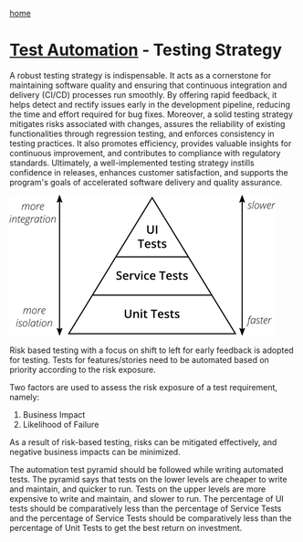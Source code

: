[home](../README.md)
# [Test Automation](README.md) - Testing Strategy


A robust testing strategy is indispensable. It acts as a cornerstone for maintaining software quality and ensuring that continuous integration and delivery (CI/CD) processes run smoothly. By offering rapid feedback, it helps detect and rectify issues early in the development pipeline, reducing the time and effort required for bug fixes. Moreover, a solid testing strategy mitigates risks associated with changes, assures the reliability of existing functionalities through regression testing, and enforces consistency in testing practices. It also promotes efficiency, provides valuable insights for continuous improvement, and contributes to compliance with regulatory standards. Ultimately, a well-implemented testing strategy instills confidence in releases, enhances customer satisfaction, and supports the program's goals of accelerated software delivery and quality assurance.

![Test Pyramid](../../images/testing-strategy-pyramid.png)

Risk based testing with a focus on shift to left for early feedback is adopted for testing. Tests for features/stories need to be automated based on priority according to the risk exposure.

Two factors are used to assess the risk exposure of a test requirement, namely:

1. Business Impact
1. Likelihood of Failure 

As a result of risk-based testing, risks can be mitigated effectively, and negative business impacts can be minimized.

The automation test pyramid should be followed while writing automated tests. The pyramid says that tests on the lower levels are cheaper to write and maintain, and quicker to run. Tests on the upper levels are more expensive to write and maintain, and slower to run. The percentage of UI tests should be comparatively less than the percentage of Service Tests and the percentage of Service Tests should be comparatively less than the percentage of Unit Tests to get the best return on investment.